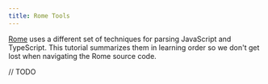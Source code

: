 ```yaml
---
title: Rome Tools
---
```


[Rome](https://github.com/rome/tools) uses a different set of techniques for parsing JavaScript and TypeScript.
This tutorial summarizes them in learning order so we don't get lost when navigating the Rome source code.

<!--truncate-->

// TODO
